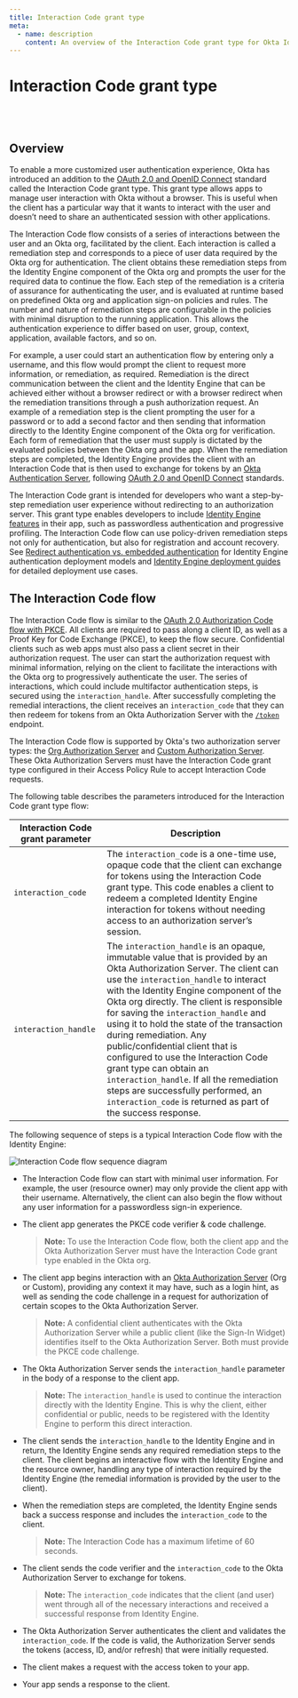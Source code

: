 ```yaml
---
title: Interaction Code grant type
meta:
  - name: description
    content: An overview of the Interaction Code grant type for Okta Identity Engine.
---
```


# Interaction Code grant type

<ApiLifecycle access="ie" /><br>
<ApiLifecycle access="Limited GA" /><br>

## Overview

To enable a more customized user authentication experience, Okta has introduced an addition to the [OAuth 2.0 and OpenID Connect](/docs/concepts/oauth-openid) standard called the Interaction Code grant type. This grant type allows apps to manage user interaction with Okta without a browser. This is useful when the client has a particular way that it wants to interact with the user and doesn’t need to share an authenticated session with other applications.

The Interaction Code flow consists of a series of interactions between the user and an Okta org, facilitated by the client. Each interaction is called a remediation step and corresponds to a piece of user data required by the Okta org for authentication. The client obtains these remediation steps from the Identity Engine component of the Okta org and prompts the user for the required data to continue the flow. Each step of the remediation is a criteria of assurance for authenticating the user, and is evaluated at runtime based on predefined Okta org and application sign-on policies and rules. The number and nature of remediation steps are configurable in the policies with minimal disruption to the running application. This allows the authentication experience to differ based on user, group, context, application, available factors, and so on.

For example, a user could start an authentication flow by entering only a username, and this flow would prompt the client to request more information, or remediation, as required. Remediation is the direct communication between the client and the Identity Engine that can be achieved either without a browser redirect or with a browser redirect when the remediation transitions through a push authorization request. An example of a remediation step is the client prompting the user for a password or to add a second factor and then sending that information directly to the Identity Engine component of the Okta org for verification. Each form of remediation that the user must supply is dictated by the evaluated policies between the Okta org and the app. When the remediation steps are completed, the Identity Engine provides the client with an Interaction Code that is then used to exchange for tokens by an [Okta Authentication Server](/docs/concepts/auth-servers/), following [OAuth 2.0 and OpenID Connect](/docs/concepts/oauth-openid) standards.

The Interaction Code grant is intended for developers who want a step-by-step remediation user experience without redirecting to an authorization server. This grant type enables developers to include [Identity Engine features](https://help.okta.com/okta_help.htm?type=oie&id=ext-features) in their app, such as passwordless authentication and progressive profiling. The Interaction Code flow can use policy-driven remediation steps not only for authentication, but also for registration and account recovery. See [Redirect authentication vs. embedded authentication](/docs/concepts/redirect-vs-embedded/) for Identity Engine authentication deployment models and [Identity Engine deployment guides](/docs/guides/oie-intro/) for detailed deployment use cases.

## The Interaction Code flow

The Interaction Code flow is similar to the [OAuth 2.0 Authorization Code flow with PKCE](/docs/concepts/oauth-openid/#authorization-code-flow-with-pkce). All clients are required to pass along a client ID, as well as a Proof Key for Code Exchange (PKCE), to keep the flow secure. Confidential clients such as web apps must also pass a client secret in their authorization request. The user can start the authorization request with minimal information, relying on the client to facilitate the interactions with the Okta org to progressively authenticate the user. The series of interactions, which could include multifactor authentication steps, is secured using the `interaction_handle`. After successfully completing the remedial interactions, the client receives an `interaction_code` that they can then redeem for tokens from an Okta Authorization Server with the [`/token`](/docs/reference/api/oidc/#token) endpoint.

The Interaction Code flow is supported by Okta's two authorization server types: the [Org Authorization Server](/docs/concepts/auth-servers/#org-authorization-server) and [Custom Authorization Server](/docs/concepts/auth-servers/#custom-authorization-server). These Okta Authorization Servers must have the Interaction Code grant type configured in their Access Policy Rule to accept Interaction Code requests.

The following table describes the parameters introduced for the Interaction Code grant type flow:

| Interaction Code grant parameter           | Description   |
| --------------------------------           | -----------   |
| `interaction_code` |  The `interaction_code` is a one-time use, opaque code that the client can exchange for tokens using the Interaction Code grant type. This code enables a client to redeem a completed Identity Engine interaction for tokens without needing access to an authorization server’s session. |
| `interaction_handle` | The `interaction_handle` is an opaque, immutable value that is provided by an Okta Authorization Server. The client can use the `interaction_handle` to interact with the Identity Engine component of the Okta org directly. The client is responsible for saving the `interaction_handle` and using it to hold the state of the transaction during remediation. Any public/confidential client that is configured to use the Interaction Code grant type can obtain an `interaction_handle`. If all the remediation steps are successfully performed, an `interaction_code` is returned as part of the success response.            |

The following sequence of steps is a typical Interaction Code flow with the Identity Engine:

<!--
See http://www.plantuml.com/plantuml/uml/

@startuml
skinparam monochrome true
actor "Resource Owner (User)" as user
participant "Client" as client
participant "Authorization Server (Okta)" as okta
participant "Identity Engine (Okta)" as oie
participant "Resource Server (Your App)" as app

user -> client: Start auth with user info
client -> client: Generate PKCE code verifier & challenge
client -> okta: Authorization request w/ code_challenge, client ID, scopes, and user info
okta -> okta: Remediation required
okta -> client: Sends interaction_handle in response (for required interaction)
user <-> client: Remedial interaction
client <-> oie: Remedial interaction w/ interaction_handle
note right: Possible multiple remedial steps required
user <-> client: Remedial interaction
client -> oie: Remedial interaction w/ interaction_handle
oie -> oie: Remedial steps completed
oie -> client: Send interaction_code in response
client -> okta: Send interaction_code, client ID, code_verifier to /token
okta -> okta: Evaluates PKCE code
okta -> client: Access token (and optionally refresh token)
client -> app: Request with access token
app -> client: Response
@enduml

 -->

![Interaction Code flow sequence diagram](/img/authorization/interaction-code-grant-flow.png)

* The Interaction Code flow can start with minimal user information. For example, the user (resource owner) may only provide the client app with their username. Alternatively, the client can also begin the flow without any user information for a passwordless sign-in experience.

* The client app generates the PKCE code verifier & code challenge.

  > **Note:** To use the Interaction Code flow, both the client app and the Okta Authorization Server must have the Interaction Code grant type enabled in the Okta org.

* The client app begins interaction with an [Okta Authorization Server](/docs/concepts/auth-servers/) (Org or Custom), providing any context it may have, such as a login hint, as well as sending the code challenge in a request for authorization of certain scopes to the Okta Authorization Server.

  > **Note:** A confidential client authenticates with the Okta Authorization Server while a public client (like the Sign-In Widget) identifies itself to the Okta Authorization Server. Both must provide the PKCE code challenge.

* The Okta Authorization Server sends the `interaction_handle` parameter in the body of a response to the client app.

  > **Note:** The `interaction_handle` is used to continue the interaction directly with the Identity Engine. This is why the client, either confidential or public, needs to be registered with the Identity Engine to perform this direct interaction.

* The client sends the `interaction_handle` to the Identity Engine and in return, the Identity Engine sends any required remediation steps to the client. The client begins an interactive flow with the Identity Engine and the resource owner, handling any type of interaction required by the Identity Engine (the remedial information is provided by the user to the client).

* When the remediation steps are completed, the Identity Engine sends back a success response and includes the `interaction_code` to the client.

  > **Note:** The Interaction Code has a maximum lifetime of 60 seconds.

* The client sends the code verifier and the `interaction_code` to the Okta Authorization Server to exchange for tokens.

  > **Note:** The `interaction_code` indicates that the client (and user) went through all of the necessary interactions and received a successful response from Identity Engine.

* The Okta Authorization Server authenticates the client and validates the `interaction_code`. If the code is valid, the Authorization Server sends the tokens (access, ID, and/or refresh) that were initially requested.

* The client makes a request with the access token to your app.

* Your app sends a response to the client.

